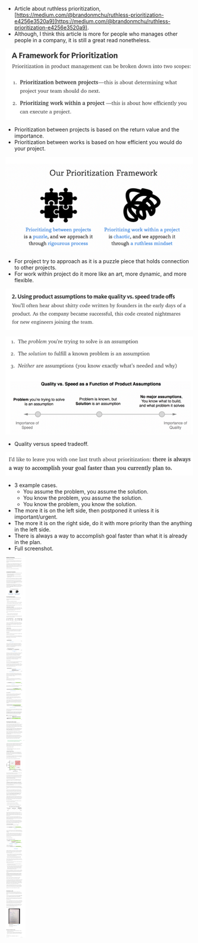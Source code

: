 * Article about ruthless prioritization, [https://medium.com/@brandonmchu/ruthless-prioritization-e4256e3520a9](https://medium.com/@brandonmchu/ruthless-prioritization-e4256e3520a9).
* Although, I think this article is more for people who manages other people in a company, it is still a great read nonetheless.

![./20170313-1554-cet-ruthless-prioritization-1.png](./20170313-1554-cet-ruthless-prioritization-1.png)

* Prioritization between projects is based on the return value and the importance.
* Prioritization between works is based on how efficient you would do your project.

![./20170313-1554-cet-ruthless-prioritization-2.png](./20170313-1554-cet-ruthless-prioritization-2.png)

* For project try to approach as it is a puzzle piece that holds connection to other projects.
* For work within project do it more like an art, more dynamic, and more flexible.

![./20170313-1554-cet-ruthless-prioritization-3.png](./20170313-1554-cet-ruthless-prioritization-3.png)

![./20170313-1554-cet-ruthless-prioritization-4.png](./20170313-1554-cet-ruthless-prioritization-4.png)

* Quality versus speed tradeoff.

![./20170313-1554-cet-ruthless-prioritization-5.png](./20170313-1554-cet-ruthless-prioritization-5.png)

* 3 example cases.
    * You assume the problem, you assume the solution.
    * You know the problem, you assume the solution.
    * You know the problem, you know the solution.
* The more it is on the left side, then postponed it unless it is important/urgent.
* The more it is on the right side, do it with more priority than the anything in the left side.
* There is always a way to accomplish goal faster than what it is already in the plan.
* Full screenshot.

![./20170313-1554-cet-ruthless-prioritization-6.png](./20170313-1554-cet-ruthless-prioritization-6.png)